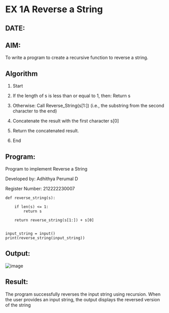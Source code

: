 
# EX 1A Reverse a String
## DATE: 
## AIM:
To write a program to create a recursive function to reverse a string.

## Algorithm

1. Start

2. If the length of s is less than or equal to 1, then: Return s

3. Otherwise: Call Reverse_String(s[1:]) (i.e., the substring from the second character to the end)

4. Concatenate the result with the first character s[0]

5. Return the concatenated result.

6. End

## Program:

Program to implement Reverse a String

Developed by: Adhithya Perumal D

Register Number: 212222230007
```PY
def reverse_string(s):
   
    if len(s) <= 1:
        return s
    
    return reverse_string(s[1:]) + s[0]


input_string = input()
print(reverse_string(input_string))
```

## Output:

![image](https://github.com/user-attachments/assets/940964c8-56f9-497b-ba6e-9762429f4f76)


## Result:
The program successfully reverses the input string using recursion. When the user provides an input string, the output displays the reversed version of the string
